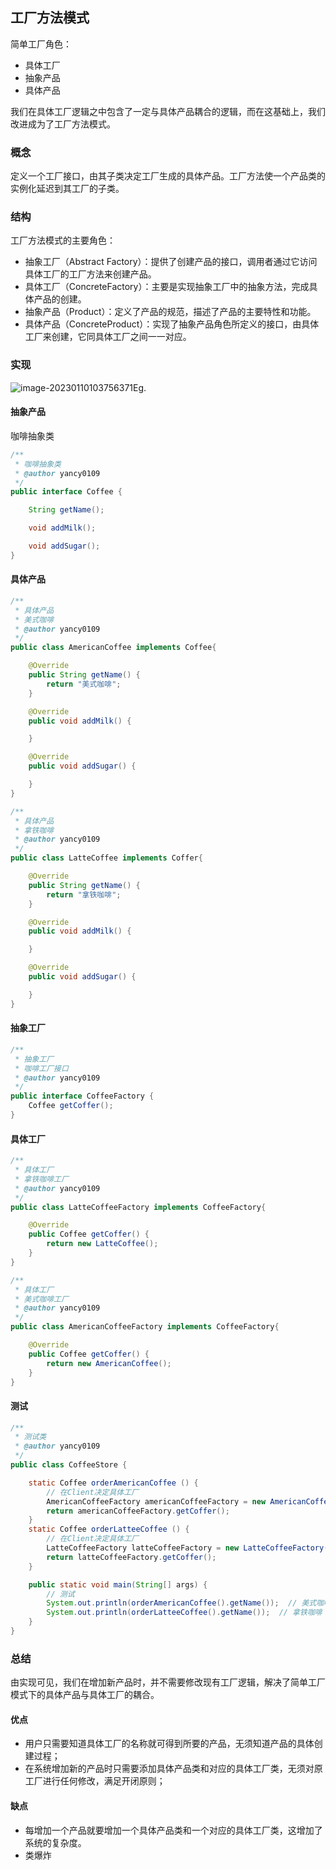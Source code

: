 ## 工厂方法模式

简单工厂角色：

- 具体工厂
- 抽象产品
- 具体产品

我们在具体工厂逻辑之中包含了一定与具体产品耦合的逻辑，而在这基础上，我们改进成为了工厂方法模式。

### 概念

定义一个工厂接口，由其子类决定工厂生成的具体产品。工厂方法使一个产品类的实例化延迟到其工厂的子类。

###  结构

工厂方法模式的主要角色：

* 抽象工厂（Abstract Factory）：提供了创建产品的接口，调用者通过它访问具体工厂的工厂方法来创建产品。
* 具体工厂（ConcreteFactory）：主要是实现抽象工厂中的抽象方法，完成具体产品的创建。
* 抽象产品（Product）：定义了产品的规范，描述了产品的主要特性和功能。
* 具体产品（ConcreteProduct）：实现了抽象产品角色所定义的接口，由具体工厂来创建，它同具体工厂之间一一对应。

### 实现

![image-20230110103756371](https://xingqiu-tuchuang-1256524210.cos.ap-shanghai.myqcloud.com/11721/image-20230110103756371.png)Eg.

#### 抽象产品

咖啡抽象类

```java
/**
 * 咖啡抽象类
 * @author yancy0109
 */
public interface Coffee {

    String getName();

    void addMilk();

    void addSugar();
}
```

#### 具体产品

```java
/**
 * 具体产品
 * 美式咖啡
 * @author yancy0109
 */
public class AmericanCoffee implements Coffee{

    @Override
    public String getName() {
        return "美式咖啡";
    }

    @Override
    public void addMilk() {

    }

    @Override
    public void addSugar() {

    }
}

/**
 * 具体产品
 * 拿铁咖啡
 * @author yancy0109
 */
public class LatteCoffee implements Coffer{

    @Override
    public String getName() {
        return "拿铁咖啡";
    }

    @Override
    public void addMilk() {

    }

    @Override
    public void addSugar() {

    }
}
```

#### 抽象工厂

```java
/**
 * 抽象工厂
 * 咖啡工厂接口
 * @author yancy0109
 */
public interface CoffeeFactory {
    Coffee getCoffer();
}
```

#### 具体工厂

```java
/**
 * 具体工厂
 * 拿铁咖啡工厂
 * @author yancy0109
 */
public class LatteCoffeeFactory implements CoffeeFactory{

    @Override
    public Coffee getCoffer() {
        return new LatteCoffee();
    }
}

/**
 * 具体工厂
 * 美式咖啡工厂
 * @author yancy0109
 */
public class AmericanCoffeeFactory implements CoffeeFactory{

    @Override
    public Coffee getCoffer() {
        return new AmericanCoffee();
    }
}
```

#### 测试

```java
/**
 * 测试类
 * @author yancy0109
 */
public class CoffeeStore {

    static Coffee orderAmericanCoffee () {
        // 在Client决定具体工厂
        AmericanCoffeeFactory americanCoffeeFactory = new AmericanCoffeeFactory();
        return americanCoffeeFactory.getCoffer();
    }
    static Coffee orderLatteeCoffee () {
        // 在Client决定具体工厂
        LatteCoffeeFactory latteCoffeeFactory = new LatteCoffeeFactory();
        return latteCoffeeFactory.getCoffer();
    }

    public static void main(String[] args) {
        // 测试
        System.out.println(orderAmericanCoffee().getName());  // 美式咖啡
        System.out.println(orderLatteeCoffee().getName());  // 拿铁咖啡
    }
}
```

### 总结

由实现可见，我们在增加新产品时，并不需要修改现有工厂逻辑，解决了简单工厂模式下的具体产品与具体工厂的耦合。

#### 优点

- 用户只需要知道具体工厂的名称就可得到所要的产品，无须知道产品的具体创建过程；
- 在系统增加新的产品时只需要添加具体产品类和对应的具体工厂类，无须对原工厂进行任何修改，满足开闭原则；

#### 缺点

- 每增加一个产品就要增加一个具体产品类和一个对应的具体工厂类，这增加了系统的复杂度。
- 类爆炸
